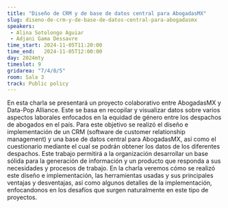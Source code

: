 ```yaml
---
title: "Diseño de CRM y de base de datos central para AbogadasMX"
slug: diseno-de-crm-y-de-base-de-datos-central-para-abogadasmx
speakers:
 - Alina Sotolongo Aguiar
 - Adjani Gama Dessavre
time_start: 2024-11-05T11:20:00
time_end:   2024-11-05T12:00:00
day: 2024mty
timeslot: 9
gridarea: "7/4/8/5"
room: Sala 3
track: Public policy
---
```


En esta charla se presentará un proyecto colaborativo entre AbogadasMX y Data-Pop Alliance. Este se basa en recopilar y visualizar datos sobre varios aspectos laborales enfocados en la equidad de género entre los despachos de abogados en el país.  Para este objetivo se realizó el diseño e implementación de un CRM (software de customer relationship management) y una base de datos central para AbogadasMX, así como el cuestionario mediante el cual se podrán obtener los datos de los diferentes despachos. Este trabajo permitirá a la organización desarrollar un base sólida para la generación de información y un producto que responda a sus necesidades y procesos de trabajo. En la charla veremos cómo se realizó este diseño e implementación, las herramientas usadas y sus principales ventajas y desventajas, así como algunos detalles de la implementación, enfocandonos en los desafíos que surgen naturalmente en este tipo de proyectos.


